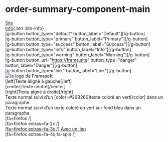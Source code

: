 # order-summary-component-main

[Site](https://yoann-chaperon.github.io/order-summary-component-main/)  
[Info](https://yoann-chaperon.github.io/order-summary-component-main/){.btn .btn-info}  
[g-button button_type="default" button_label="Default"][/g-button]  
[g-button button_type="primary" button_label="Primary"][/g-button]  
[g-button button_type="success" button_label="Success"][/g-button]  
[g-button button_type="info" button_label="Info"][/g-button]  
[g-button button_type="warning" button_label="Warning"][/g-button]  
[g-button button_url="https://frama.site" button_type="danger" button_label="Danger"][/g-button]  
[g-button button_type="link" button_label="Link"][/g-button]  
![le logo de Framasoft](https://framasoft.org/nav/img/logo.png)  
[left]Texte àligné à gauche[/left]  
[center]Texte centré[/center]  
[right]Texte algné à droite[/right]  
Texte normal suivi d’un [color=#26B260]texte coloré en vert[/color] dans un paragraphe.  
Texte normal suivi d’un <span class="bg-info text-success">texte coloré en vert sur fond bleu</span> dans un paragraphe.  
[fa=firefox /]  
    [fa=firefox extras=fa-2x /]  
    [[fa=firefox extras=fa-3x /] Avec un lien](https://www.mozilla.org/fr/firefox/new/)  
    [fa=firefox extras=fa-4x,fa-spin /]  
